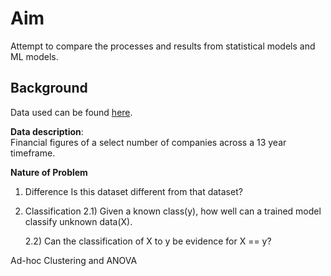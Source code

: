 # Aim
Attempt to compare the processes and results from statistical models and ML models.

## Background
Data used can be found [here](https://github.com/mcsw311093/web_scraping_sec). 

**Data description**: </br> 
Financial figures of a select number of companies across a 13 year timeframe. </br> 

**Nature of Problem**
1) Difference 
    Is this dataset different from that dataset?
    
2) Classification
    2.1) Given a known class(y), how well can a trained model classify unknown data(X).</br> 
    
    2.2) Can the classification of X to y be evidence for X == y?</br> 

Ad-hoc Clustering and ANOVA 
